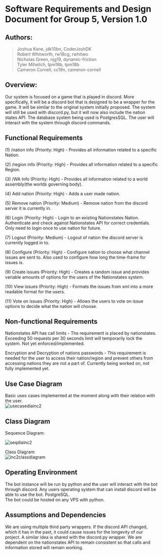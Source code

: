 # Software Requirements and Design Document for Group 5, Version 1.0

## Authors:
> Joshua Kane, jdk10bn, CoderJoshDK  
> Robert Whitworth, rw18cg, rwhitwo  
> Nicholas Green, njg19, dynamic-friction  
> Tyler Mihelich, tpm18b, tpm18b  
> Cameron Cornell, cc19n, cameron-cornell 

## Overview:
Our system is focused on a game that is played in discord. More specifically, it will be a discord bot that is designed to be a wrapper for the game. 
It will be similar to the original system initially proposed. The system will still be used with discord.py, but it will now also include the nation states API.
The database system being used is PostgresSQL. The user will interact with the system through discord commands. 


## Functional Requirements
(1) /nation info (Priority: High) - Provides all information related to a specific Nation.

(2) /region info (Priority: High) - Provides all information related to a specific Region.

(3) /WA Info (Priority: High) - Provides all information related to a world assembly(the worlds governing body).

(4) Add nation (Priority: High) - Adds a user made nation.

(5) Remove nation (Priority: Medium) - Remove nation from the discord server it is currently in.

(6) Login (Priority: High) - Login to an existing Nationstates Nation. Authenticate and check against Nationstates API for correct credentials. Only need to login once to use nation for future.

(7) Logout (Priority: Medium) - Logout of nation the discord server is currently logged in to.

(8) Configure (Priority: High) - Configure nation to choose what channel issues are sent to. Also used to configure how long the time-frame for issues is.

(9) Create issues (Priority: High) - Creates a random issue and provides variable amounts of options for the users of the Nationstates system.

(10) View issues (Priority: High) - Formats the issues from xml into a more readable format for the users.

(11) Vote on issues (Priority: High) - Allows the users to vote on issue options to decide what the nation will choose. 

## Non-functional Requirements
Nationstates API has call limits - The requirement is placed by nationstates. Exceeding 50 requests per 30 seconds limit will temporarily lock the system.
Not yet enforced/implemented.

Encryption and Decryption of nations passwords - This requirement is needed for the user to access their nation/region and prevent others from accessing nations
they are not a part of. Currently being worked on, not fully implemented yet.


## Use Case Diagram
Basic uses cases implemented at the moment along with their relation with the user.  
![usecasediainc2](https://user-images.githubusercontent.com/72528884/204115032-11453325-dba3-4290-a526-1a4e5ed6f9b6.png)


## Class Diagram
Sequence Diagram:

![seqdiainc2](https://user-images.githubusercontent.com/72528884/204115028-c46f653f-3d94-48be-b1c4-7544382380eb.png)

  
Class Diagram:  
![inc2classdiagram](https://user-images.githubusercontent.com/72528884/203927568-9a5e07f1-b05a-49db-a8ef-b97f2efca40e.jpg)

## Operating Environment 
The bot instance will be run by python and the user will interact with the bot through discord.
Any users operating system that can install discord will be able to use the bot. PostgreSQL.  
The bot could be hosted on any VPS with python. 


## Assumptions and Dependencies 
We are using multiple third party wrappers. If the discord API changed, which it has in the past, it could cause issues for the longevity of our project. 
A similar idea is shared with the discord.py wrapper. We are dependent on the nationstates API to remain consistent so that calls and information stored will
remain working.

